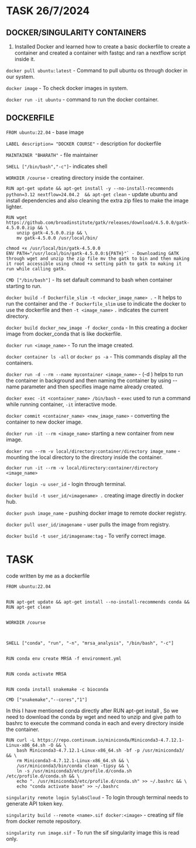 # TASK                 26/7/2024    

## DOCKER/SINGULARITY CONTAINERS

1. Installed Docker and learned how to create a basic dockerfile to create a container and created a container with fastqc and ran a nextflow script inside it.


`docker pull ubuntu:latest` - Command to pull ubuntu os through docker in our system.

`docker image` - To check docker images in system.

`docker run -it ubuntu` - command to run the docker container.

## DOCKERFILE

`FROM ubuntu:22.04` - base image 

`LABEL description= "DOCKER COURSE"` - description for dockerfile

`MAINTAINER "BHARATH"` - file maintainer

`SHELL ["/bin/bash","-c"]`- indicates shell

`WORKDIR /course` - creating directory inside the container.

`RUN apt-get update && apt-get install -y --no-install-recommends python=3.12 nextflow=24.04.2  && apt-get clean` - update ubuntu and install dependencies and also cleaning the extra zip files to make the image lighter.
```
RUN wget https://github.com/broadinstitute/gatk/releases/download/4.5.0.0/gatk-4.5.0.0.zip && \
    unzip gatk-4.5.0.0.zip && \
    mv gatk-4.5.0.0 /usr/local/bin/

chmod +x /usr/local/bin/gatk-4.5.0.0
ENV PATH="/usr/local/bin/gatk-4.5.0.0:${PATH}"` - Downloading GATK through wget and unzip the zip file mv the gatk to bin and then making it root accessible using chmod +x setting path to gatk to making it run while calling gatk.
```

`CMD ["/bin/bash"]` - Its set dafault command to bash when container starting to run.

`docker build -f Dockerfile_slim -t <docker_image_name> .` - It helps to run the container and the `-f Dockerfile_slim` use to indicate the docker to use the dockerfile and then `-t <image_name>` `.` indicates the current directory.

`docker build docker_new_image -f docker_conda` - In this creating a docker image from docker_conda that is like dockerfile.

`docker run <image_name>` - To run the image created.

`docker container ls -all` or `docker ps -a` - This commands display all the containers.

`docker run -d --rm --name mycontainer <image_name>` - (-d ) helps to run the container in background and then naming the container by using --name parameter and then specifies image name already created.

`docker exec -it <container_name> /bin/bash` - `exec` used to run a command while running container, `-it` interactive mode.

`docker commit <container_name> <new_image_name>` - converting the container to new docker image.

`docker run -it --rm <image_name>` starting a new container from new image.

`docker run --rm -v local/directory:container/directory image_name` - mounting the local directory to the directory inside the container.

`docker run -it --rm -v local/directory:container/directory <image_name>`

`docker login -u user_id` - login through terminal.

`docker build -t user_id/<imagename> .` creating image directly in docker hub.

`docker push image_name` - pushing docker image to remote docker registry.

`docker pull user_id/imagename` - user pulls the image from registry.

`docker build -t user_id/imagename:tag` - To verify correct image.

# TASK

code written by me as a dockerfile

```
FROM ubuntu:22.04


RUN apt-get update && apt-get install --no-install-recommends conda && RUN apt-get clean


WORKDIR /course 



SHELL ["conda", "run", "-n", "mrsa_analysis", "/bin/bash", "-c"]


RUN conda env create MRSA -f environment.yml


RUN conda activate MRSA


RUN conda install snakemake -c bioconda 

CMD ["snakemake","--cores","1"] 

```

In this I have mentioned conda directly after RUN apt-get install , So we need to download the conda by wget and need to unzip and give path to bashrc to execute the command conda in each and every directory inside the container.

```
RUN curl -L https://repo.continuum.io/miniconda/Miniconda3-4.7.12.1-Linux-x86_64.sh -O && \
    bash Miniconda3-4.7.12.1-Linux-x86_64.sh -bf -p /usr/miniconda3/ && \
    rm Miniconda3-4.7.12.1-Linux-x86_64.sh && \
    /usr/miniconda3/bin/conda clean -tipsy && \
    ln -s /usr/miniconda3/etc/profile.d/conda.sh /etc/profile.d/conda.sh && \
    echo ". /usr/miniconda3/etc/profile.d/conda.sh" >> ~/.bashrc && \
    echo "conda activate base" >> ~/.bashrc

```

`singularity remote login SylabsCloud` - To login through terminal needs to generate API token key.

`singularity build --remote <name>.sif docker:<image>` - creating sif file from docker remote repository.

`singularity run image.sif` - To run the sif singularity image this is read only.


 

 
